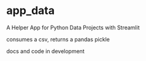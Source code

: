 # app_data
 A Helper App for Python Data Projects with Streamlit
 
 consumes a csv, returns a pandas pickle
 
 docs and code in development
